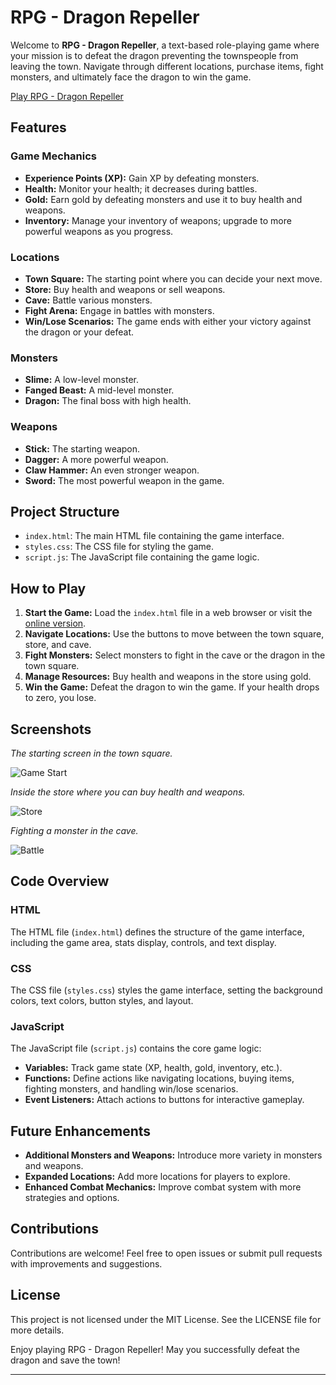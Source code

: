# RPG - Dragon Repeller

Welcome to **RPG - Dragon Repeller**, a text-based role-playing game where your mission is to defeat the dragon preventing the townspeople from leaving the town. Navigate through different locations, purchase items, fight monsters, and ultimately face the dragon to win the game.

[Play RPG - Dragon Repeller](https://surajkumar345678.github.io/RPG---Dragon-Repeller/)

## Features

### Game Mechanics
- **Experience Points (XP):** Gain XP by defeating monsters.
- **Health:** Monitor your health; it decreases during battles.
- **Gold:** Earn gold by defeating monsters and use it to buy health and weapons.
- **Inventory:** Manage your inventory of weapons; upgrade to more powerful weapons as you progress.

### Locations
- **Town Square:** The starting point where you can decide your next move.
- **Store:** Buy health and weapons or sell weapons.
- **Cave:** Battle various monsters.
- **Fight Arena:** Engage in battles with monsters.
- **Win/Lose Scenarios:** The game ends with either your victory against the dragon or your defeat.

### Monsters
- **Slime:** A low-level monster.
- **Fanged Beast:** A mid-level monster.
- **Dragon:** The final boss with high health.

### Weapons
- **Stick:** The starting weapon.
- **Dagger:** A more powerful weapon.
- **Claw Hammer:** An even stronger weapon.
- **Sword:** The most powerful weapon in the game.

## Project Structure

- `index.html`: The main HTML file containing the game interface.
- `styles.css`: The CSS file for styling the game.
- `script.js`: The JavaScript file containing the game logic.

## How to Play

1. **Start the Game:** Load the `index.html` file in a web browser or visit the [online version](https://surajkumar345678.github.io/RPG---Dragon-Repeller/).
2. **Navigate Locations:** Use the buttons to move between the town square, store, and cave.
3. **Fight Monsters:** Select monsters to fight in the cave or the dragon in the town square.
4. **Manage Resources:** Buy health and weapons in the store using gold.
5. **Win the Game:** Defeat the dragon to win the game. If your health drops to zero, you lose.

## Screenshots

*The starting screen in the town square.*

![Game Start](https://github.com/user-attachments/assets/09126bce-f687-4536-9de3-b0d508bed7a1)


*Inside the store where you can buy health and weapons.*

![Store](https://github.com/user-attachments/assets/24e6acda-65e6-4744-922e-54df8d2ea530)


*Fighting a monster in the cave.*

![Battle](https://github.com/user-attachments/assets/f51e401b-3191-4d27-a1c3-bbaac54b8679)


## Code Overview

### HTML
The HTML file (`index.html`) defines the structure of the game interface, including the game area, stats display, controls, and text display.

### CSS
The CSS file (`styles.css`) styles the game interface, setting the background colors, text colors, button styles, and layout.

### JavaScript
The JavaScript file (`script.js`) contains the core game logic:
- **Variables:** Track game state (XP, health, gold, inventory, etc.).
- **Functions:** Define actions like navigating locations, buying items, fighting monsters, and handling win/lose scenarios.
- **Event Listeners:** Attach actions to buttons for interactive gameplay.

## Future Enhancements
- **Additional Monsters and Weapons:** Introduce more variety in monsters and weapons.
- **Expanded Locations:** Add more locations for players to explore.
- **Enhanced Combat Mechanics:** Improve combat system with more strategies and options.

## Contributions
Contributions are welcome! Feel free to open issues or submit pull requests with improvements and suggestions.

## License
This project is not licensed under the MIT License. See the LICENSE file for more details.

Enjoy playing RPG - Dragon Repeller! May you successfully defeat the dragon and save the town!

---
